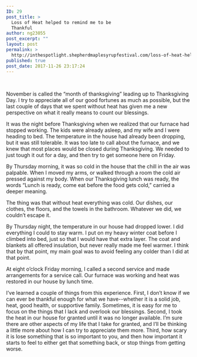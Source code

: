 ```yaml
---
ID: 29
post_title: >
  Loss of Heat helped to remind me to be
  Thankful
author: ng23055
post_excerpt: ""
layout: post
permalink: >
  http://inthespotlight.shepherdmaplesyrupfestival.com/loss-of-heat-helped-to-remind-me-to-be-thankful
published: true
post_date: 2017-11-26 23:17:24
---
```

&nbsp;

November is called the “month of thanksgiving” leading up to Thanksgiving Day. I try to appreciate all of our good fortunes as much as possible, but the last couple of days that we spent without heat has given me a new perspective on what it really means to count our blessings.

It was the night before Thanksgiving when we realized that our furnace had stopped working. The kids were already asleep, and my wife and I were heading to bed. The temperature in the house had already been dropping, but it was still tolerable. It was too late to call about the furnace, and we knew that most places would be closed during Thanksgiving. We needed to just tough it out for a day, and then try to get someone here on Friday.

By Thursday morning, it was so cold in the house that the chill in the air was palpable. When I moved my arms, or walked through a room the cold air pressed against my body. When our Thanksgiving lunch was ready, the words “Lunch is ready, come eat before the food gets cold,” carried a deeper meaning.

The thing was that without heat everything was cold. Our dishes, our clothes, the floors, and the towels in the bathroom. Whatever we did, we couldn’t escape it.

By Thursday night, the temperature in our house had dropped lower. I did everything I could to stay warm. I put on my heavy winter coat before I climbed into bed, just so that I would have that extra layer. The coat and blankets all offered insulation, but never really made me feel warmer. I think that by that point, my main goal was to avoid feeling any colder than I did at that point.

At eight o’clock Friday morning, I called a second service and made arrangements for a service call. Our furnace was working and heat was restored in our house by lunch time.

I’ve learned a couple of things from this experience. First, I don’t know if we can ever be thankful enough for what we have--whether it is a solid job, heat, good health, or supportive family. Sometimes, it is easy for me to focus on the things that I lack and overlook our blessings. Second, I took the heat in our house for granted until it was no longer available. I’m sure there are other aspects of my life that I take for granted, and I’ll be thinking a little more about how I can try to appreciate them more. Third, how scary it is lose something that is so important to you, and then how important it starts to feel to either get that something back, or stop things from getting worse.